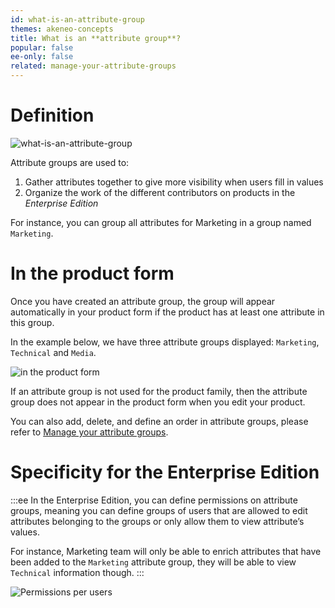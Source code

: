 ```yaml
---
id: what-is-an-attribute-group
themes: akeneo-concepts
title: What is an **attribute group**?
popular: false
ee-only: false
related: manage-your-attribute-groups
---
```


# Definition

![what-is-an-attribute-group](../img/Settings_What-is-an-attribute-group.svg)

Attribute groups are used to:
1. Gather attributes together to give more visibility when users fill in values
1. Organize the work of the different contributors on products in the *Enterprise Edition*

For instance, you can group all attributes for Marketing in a group named `Marketing`.

# In the product form

Once you have created an attribute group, the group will appear automatically in your product form if the product has at least one attribute in this group.

In the example below, we have three attribute groups displayed: `Marketing`, `Technical` and `Media`.

![in the product form](../img/Products_ExampleofAttributeGroups.gif)

If an attribute group is not used for the product family, then the attribute group does not appear in the product form when you edit your product.

You can also add, delete, and define an order in attribute groups, please refer to [Manage your attribute groups](/articles/manage-your-attribute-groups.html).

# Specificity for the Enterprise Edition

:::ee
In the Enterprise Edition, you can define permissions on attribute groups, meaning you can define groups of users that are allowed to edit attributes belonging to the groups or only allow them to view attribute’s values.

For instance, Marketing team will only be able to enrich attributes that have been added to the `Marketing` attribute group, they will be able to view `Technical` information though.
:::

![Permissions per users](../img/Settings_PermissionsOnAttributeGroups.png)
